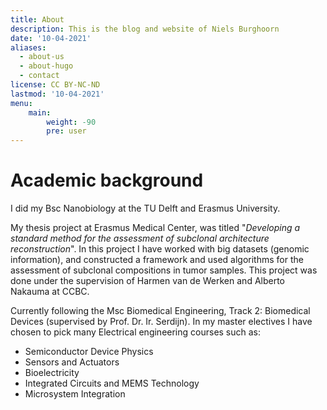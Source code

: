 ```yaml
---
title: About
description: This is the blog and website of Niels Burghoorn
date: '10-04-2021'
aliases:
  - about-us
  - about-hugo
  - contact
license: CC BY-NC-ND
lastmod: '10-04-2021'
menu:
    main: 
        weight: -90
        pre: user
---
```


# 

# Academic background

I did my Bsc Nanobiology at the TU Delft and Erasmus University.

My thesis project at Erasmus Medical Center, was titled 
"*Developing a standard method for the assessment of subclonal architecture reconstruction*".
In this project I have worked with big datasets (genomic information), and constructed a framework and used algorithms for the assessment of subclonal compositions in tumor samples. This project was done under the supervision of Harmen van de Werken and Alberto Nakauma at CCBC.

Currently following the Msc Biomedical Engineering, Track 2: Biomedical Devices (supervised by Prof. Dr. Ir. Serdijn).
In my master electives I have chosen to pick many Electrical engineering courses such as:
*  Semiconductor Device Physics
*  Sensors and Actuators
*  Bioelectricity
*  Integrated Circuits and MEMS Technology
*  Microsystem Integration

